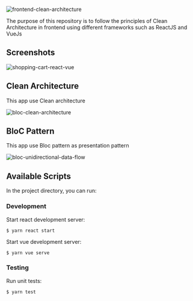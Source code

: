 ![frontend-clean-architecture](https://user-images.githubusercontent.com/5593590/118298368-aa221880-b4df-11eb-96d7-e72bfbecee62.png)

The purpose of this repository is to follow the principles of Clean Architecture in frontend using different frameworks such as ReactJS and VueJs

## Screenshots

![shopping-cart-react-vue](https://user-images.githubusercontent.com/5593590/118297753-ddb07300-b4de-11eb-8ec9-23c3a14d1883.png)

## Clean Architecture

This app use Clean architecture

![bloc-clean-architecture](https://user-images.githubusercontent.com/5593590/82728951-03ec6a00-9cf4-11ea-8557-011a3dea7804.png)

## BloC Pattern

This app use Bloc pattern as presentation pattern

![bloc-unidirectional-data-flow](https://user-images.githubusercontent.com/5593590/118929889-6008bf00-b945-11eb-865a-1ca3df8d618e.png)

## Available Scripts

In the project directory, you can run:

### Development

Start react development server:

```
$ yarn react start
```

Start vue development server:

```
$ yarn vue serve
```

### Testing

Run unit tests:

```
$ yarn test
```
